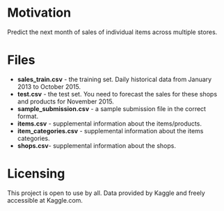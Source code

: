 # Motivation
Predict the next month of sales of individual items across multiple stores. 

# Files
- **sales_train.csv** - the training set. Daily historical data from January 2013 to October 2015.
- **test.csv** - the test set. You need to forecast the sales for these shops and products for November 2015.
- **sample_submission.csv** - a sample submission file in the correct format.
- **items.csv** - supplemental information about the items/products.
- **item_categories.csv**  - supplemental information about the items categories.
- **shops.csv**- supplemental information about the shops.

# Licensing
This project is open to use by all. Data provided by Kaggle and freely accessible at Kaggle.com. 
